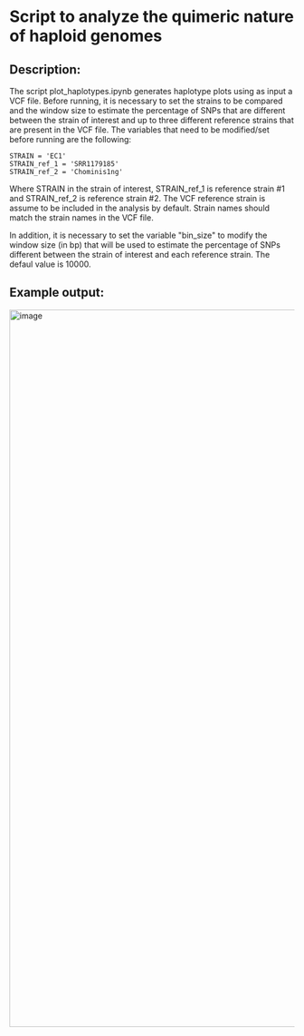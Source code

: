 # Script to analyze the quimeric nature of haploid genomes

## Description:
  The script plot_haplotypes.ipynb generates haplotype plots using as input a VCF file. Before running, it is necessary to set the strains to be compared and the window size to estimate the percentage of SNPs that are different between the strain of interest and up to three different reference strains that are present in the VCF file. The variables that need to be modified/set before running are the following: 

```
STRAIN = 'EC1'
STRAIN_ref_1 = 'SRR1179185'
STRAIN_ref_2 = 'Chominis1ng'
```
Where STRAIN in the strain of interest, STRAIN_ref_1 is reference strain #1 and STRAIN_ref_2 is reference strain #2. The VCF reference strain is assume to be included in the analysis by default. Strain names should match the strain names in the VCF file.

In addition, it is necessary to set the variable "bin_size" to modify the window size (in bp) that will be used to estimate the percentage of SNPs different between the strain of interest and each reference strain. The defaul value is 10000.

## Example output:

<img width="1265" alt="image" src="https://user-images.githubusercontent.com/76788039/147512366-228db6be-542b-4654-962a-c5ded8408dcc.png">
